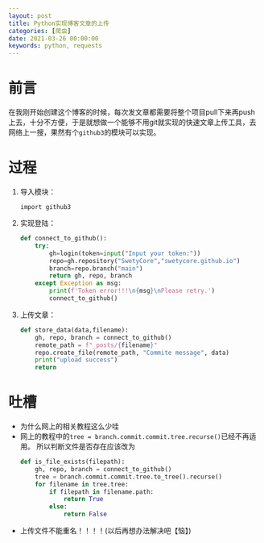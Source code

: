 ```yaml
---
layout: post
title: Python实现博客文章的上传
categories: [爬虫]
date: 2021-03-26 00:00:00
keywords: python, requests
---
```



# 前言
在我刚开始创建这个博客的时候，每次发文章都需要将整个项目pull下来再push上去，十分不方便，于是就想做一个能够不用git就实现的快速文章上传工具，去网络上一搜，果然有个`github3`的模块可以实现。
# 过程
1. 导入模块：  

	`import github3`  
2. 实现登陆：

	```python
	def connect_to_github():
		try:
			gh=login(token=input("Input your token:"))
			repo=gh.repository("SwetyCore","swetycore.github.io")
			branch=repo.branch("main")
			return gh, repo, branch
		except Exception as msg:
			print(f'Token error!!!\n{msg}\nPlease retry.')
			connect_to_github()
	```
3. 上传文章：

	```python
	def store_data(data,filename):
		gh, repo, branch = connect_to_github()
		remote_path = f"_posts/{filename}"
		repo.create_file(remote_path, "Commite message", data)
		print("upload success")
		return
	```

# 吐槽
+ 为什么网上的相关教程这么少哇
+ 网上的教程中的`tree = branch.commit.commit.tree.recurse()`已经不再适用。
	所以判断文件是否存在应该改为
	```python
	def is_file_exists(filepath):
		gh, repo, branch = connect_to_github()
		tree = branch.commit.commit.tree.to_tree().recurse()
		for filename in tree.tree:
			if filepath in filename.path:
				return True
			else:
				return False
	```
+ 上传文件不能重名！！！！(以后再想办法解决吧【恼】)

